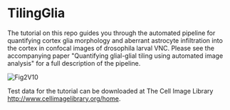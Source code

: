 # TilingGlia

The tutorial on this repo guides you through the automated pipeline for quantifying cortex glia morphology and aberrant astrocyte infiltration into the cortex in confocal images of drosophila larval VNC. Please see the accompanying paper "Quantifying glial-glial tiling using automated image analysis" for a full description of the pipeline.

![Fig2V10](https://user-images.githubusercontent.com/57374720/150566445-bb26d3c3-4974-4be6-a4bc-6ca077f941a3.png)

Test data for the tutorial can be downloaded at The Cell Image Library http://www.cellimagelibrary.org/home. 
